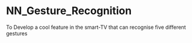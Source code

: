 # NN_Gesture_Recognition
To Develop a cool feature in the smart-TV that can recognise five different gestures
